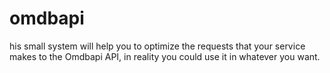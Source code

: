 # omdbapi
his small system will help you to optimize the requests that your service makes to the Omdbapi API, in reality you could use it in whatever you want.
